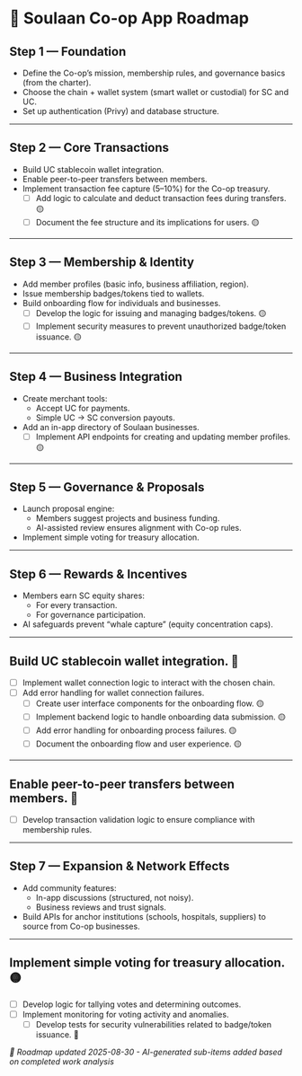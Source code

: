 # 📱 Soulaan Co-op App Roadmap

## Step 1 — Foundation
- Define the Co-op’s mission, membership rules, and governance basics (from the charter).  
- Choose the chain + wallet system (smart wallet or custodial) for SC and UC.  
- Set up authentication (Privy) and database structure.  

---

## Step 2 — Core Transactions
- Build UC stablecoin wallet integration.  
- Enable peer-to-peer transfers between members.  
- Implement transaction fee capture (5–10%) for the Co-op treasury.  
  - [ ] Add logic to calculate and deduct transaction fees during transfers. 🟡
  - [ ] Document the fee structure and its implications for users. 🟡
---

## Step 3 — Membership & Identity
- Add member profiles (basic info, business affiliation, region).  
- Issue membership badges/tokens tied to wallets.  
- Build onboarding flow for individuals and businesses.  
  - [ ] Develop the logic for issuing and managing badges/tokens. 🟡
  - [ ] Implement security measures to prevent unauthorized badge/token issuance. 🟡
---

## Step 4 — Business Integration
- Create merchant tools:  
  - Accept UC for payments.  
  - Simple UC → SC conversion payouts.  
- Add an in-app directory of Soulaan businesses.  
  - [ ] Implement API endpoints for creating and updating member profiles. 🟡
---

## Step 5 — Governance & Proposals
- Launch proposal engine:  
  - Members suggest projects and business funding.  
  - AI-assisted review ensures alignment with Co-op rules.  
- Implement simple voting for treasury allocation.  

---

## Step 6 — Rewards & Incentives
- Members earn SC equity shares:  
  - For every transaction.  
  - For governance participation.  
- AI safeguards prevent “whale capture” (equity concentration caps).  



---

## Build UC stablecoin wallet integration. 🔴
- [ ] Implement wallet connection logic to interact with the chosen chain.
- [ ] Add error handling for wallet connection failures.
  - [ ] Create user interface components for the onboarding flow. 🟡
  - [ ] Implement backend logic to handle onboarding data submission. 🟡
  - [ ] Add error handling for onboarding process failures. 🟡
  - [ ] Document the onboarding flow and user experience. 🟡
---

## Enable peer-to-peer transfers between members. 🔴
- [ ] Develop transaction validation logic to ensure compliance with membership rules.

---

## Step 7 — Expansion & Network Effects
- Add community features:  
  - In-app discussions (structured, not noisy).  
  - Business reviews and trust signals.  
- Build APIs for anchor institutions (schools, hospitals, suppliers) to source from Co-op businesses.  

---

## Implement simple voting for treasury allocation. 🟡
- [ ] Develop logic for tallying votes and determining outcomes.
- [ ] Implement monitoring for voting activity and anomalies.
  - [ ] Develop tests for security vulnerabilities related to badge/token issuance. 🔴

*🤖 Roadmap updated 2025-08-30 - AI-generated sub-items added based on completed work analysis*
